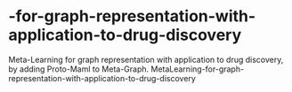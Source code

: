 # -for-graph-representation-with-application-to-drug-discovery
Meta-Learning for graph representation with application to drug discovery, by adding Proto-Maml to Meta-Graph.  MetaLearning-for-graph-representation-with-application-to-drug-discovery
